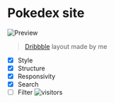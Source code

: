# Pokedex site

![Preview](https://github.com/monikode/pokedex/blob/master/print.png?raw=true) <br>
> [Dribbble](https://dribbble.com/monnifs) layout made by me <br>

- [x] Style 
- [x] Structure
- [x] Responsivity
- [x] Search
- [ ] Filter
![visitors](https://visitor-badge.laobi.icu/badge?page_id=monikode.pokedex)
